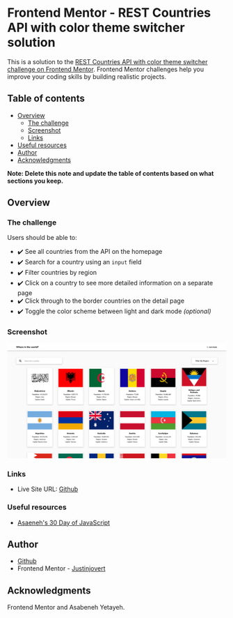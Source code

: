 # Frontend Mentor - REST Countries API with color theme switcher solution

This is a solution to the [REST Countries API with color theme switcher challenge on Frontend Mentor](https://www.frontendmentor.io/challenges/rest-countries-api-with-color-theme-switcher-5cacc469fec04111f7b848ca). Frontend Mentor challenges help you improve your coding skills by building realistic projects. 

## Table of contents

- [Overview](#overview)
  - [The challenge](#the-challenge)
  - [Screenshot](#screenshot)
  - [Links](#links)
- [Useful resources](#useful-resources)
- [Author](#author)
- [Acknowledgments](#acknowledgments)

**Note: Delete this note and update the table of contents based on what sections you keep.**

## Overview

### The challenge

Users should be able to:

- ✔️ See all countries from the API on the homepage
- ✔️ Search for a country using an `input` field
- ✔️ Filter countries by region
- ✔️ Click on a country to see more detailed information on a separate page
- ✔️ Click through to the border countries on the detail page
- ✔️ Toggle the color scheme between light and dark mode *(optional)*

### Screenshot

![Screenshot](./design/screenshot.png)


### Links

- Live Site URL: [Github](https://justinjovert.github.io/REST-Countries-API)



### Useful resources

- [Asaeneh's 30 Day of JavaScript](https://github.com/Asabeneh/30-Days-Of-JavaScript)


## Author

- [Github](https://github.com/Justinjovert/)
- Frontend Mentor - [Justinjovert](https://www.frontendmentor.io/profile/Justinjovert)

## Acknowledgments

Frontend Mentor and Asabeneh Yetayeh.